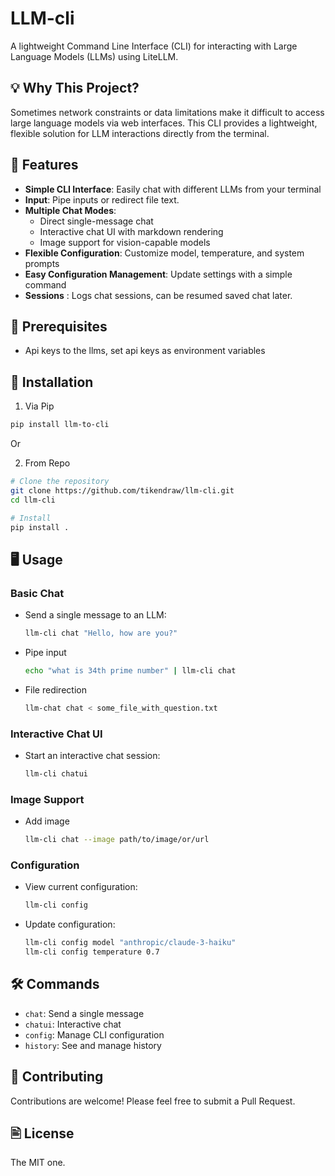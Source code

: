 # LLM-cli
A lightweight Command Line Interface (CLI) for interacting with Large Language Models (LLMs) using LiteLLM.


## 💡 Why This Project?
Sometimes network constraints or data limitations make it difficult to access large language models via web interfaces. This CLI provides a lightweight, flexible solution for LLM interactions directly from the terminal.


## 🚀 Features

- **Simple CLI Interface**: Easily chat with different LLMs from your terminal
- **Input**: Pipe inputs or redirect file text.
- **Multiple Chat Modes**:
  - Direct single-message chat
  - Interactive chat UI with markdown rendering
  - Image support for vision-capable models
- **Flexible Configuration**: Customize model, temperature, and system prompts
- **Easy Configuration Management**: Update settings with a simple command
- **Sessions** : Logs chat sessions, can be resumed saved chat later.

## 🔧 Prerequisites

- Api keys to the llms, set api keys as environment variables

## 💾 Installation

1. Via Pip
```bash
pip install llm-to-cli
```
Or 

2. From Repo
```bash
# Clone the repository
git clone https://github.com/tikendraw/llm-cli.git
cd llm-cli

# Install 
pip install .
```

## 🖥️ Usage

### Basic Chat

* Send a single message to an LLM:

  ```bash
  llm-cli chat "Hello, how are you?"
  ```
* Pipe input
  ```bash
  echo "what is 34th prime number" | llm-cli chat
  ```
* File redirection
  ```bash
  llm-chat chat < some_file_with_question.txt
  ```

### Interactive Chat UI

* Start an interactive chat session:

  ```bash
  llm-cli chatui
  ```

### Image Support

* Add image
  ```bash
  llm-cli chat --image path/to/image/or/url
  ```

### Configuration

* View current configuration:
  ```bash
  llm-cli config
  ```

* Update configuration:
  ```bash
  llm-cli config model "anthropic/claude-3-haiku"
  llm-cli config temperature 0.7
  ```

## 🛠️ Commands

- `chat`: Send a single message
- `chatui`: Interactive chat 
- `config`: Manage CLI configuration
- `history`: See and manage history

## 🤝 Contributing

Contributions are welcome! Please feel free to submit a Pull Request.

## 🖹 License
The MIT one.